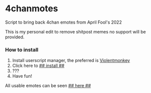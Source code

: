 # 4chanmotes
Script to bring back 4chan emotes from April Fool's 2022

This is my personal edit to remove shitpost memes no support will be provided.

### How to install
1. Install userscript manager, the preferred is [Violentmonkey](https://violentmonkey.github.io/get-it/)
2. Click here to [## install ##](https://elch01.github.io/4chanemotes.github.io/4chanmotes.user.js)
3. ???
4. Have fun!

All usable emotes can be seen [## here ##](https://elch01.github.io/4chanemotes.github.io/emotes)
